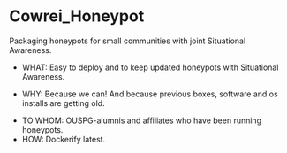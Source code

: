 # Cowrei_Honeypot
Packaging honeypots for small communities with joint Situational Awareness.

- WHAT: Easy to deploy and to keep updated honeypots with Situational Awareness.
* WHY: Because we can! And because previous boxes, software and os installs are getting old.
+ TO WHOM: OUSPG-alumnis and affiliates who have been running honeypots.
+ HOW: Dockerify latest.
